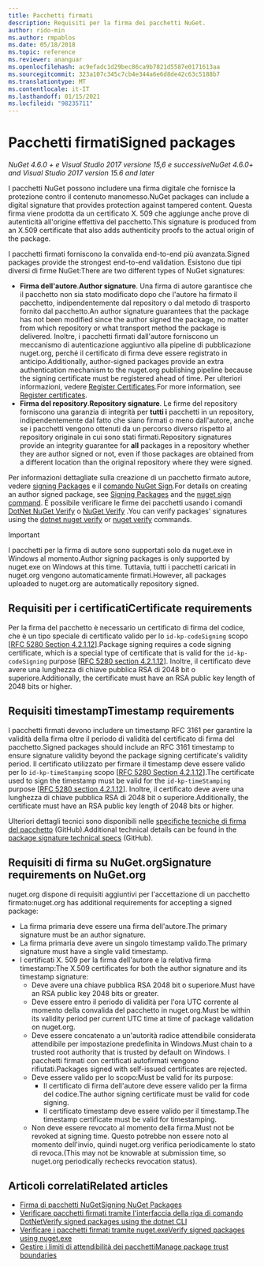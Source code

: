 ```yaml
---
title: Pacchetti firmati
description: Requisiti per la firma dei pacchetti NuGet.
author: rido-min
ms.author: rmpablos
ms.date: 05/18/2018
ms.topic: reference
ms.reviewer: ananguar
ms.openlocfilehash: ac9efadc1d29bec86ca9b7821d5587e0171613aa
ms.sourcegitcommit: 323a107c345c7cb4e344a6e6d8de42c63c5188b7
ms.translationtype: MT
ms.contentlocale: it-IT
ms.lasthandoff: 01/15/2021
ms.locfileid: "98235711"
---
```

# <a name="signed-packages"></a><span data-ttu-id="47685-103">Pacchetti firmati</span><span class="sxs-lookup"><span data-stu-id="47685-103">Signed packages</span></span>

<span data-ttu-id="47685-104">*NuGet 4.6.0 + e Visual Studio 2017 versione 15,6 e successive*</span><span class="sxs-lookup"><span data-stu-id="47685-104">*NuGet 4.6.0+ and Visual Studio 2017 version 15.6 and later*</span></span>

<span data-ttu-id="47685-105">I pacchetti NuGet possono includere una firma digitale che fornisce la protezione contro il contenuto manomesso.</span><span class="sxs-lookup"><span data-stu-id="47685-105">NuGet packages can include a digital signature that provides protection against tampered content.</span></span> <span data-ttu-id="47685-106">Questa firma viene prodotta da un certificato X. 509 che aggiunge anche prove di autenticità all'origine effettiva del pacchetto.</span><span class="sxs-lookup"><span data-stu-id="47685-106">This signature is produced from an X.509 certificate that also adds authenticity proofs to the actual origin of the package.</span></span>

<span data-ttu-id="47685-107">I pacchetti firmati forniscono la convalida end-to-end più avanzata.</span><span class="sxs-lookup"><span data-stu-id="47685-107">Signed packages provide the strongest end-to-end validation.</span></span> <span data-ttu-id="47685-108">Esistono due tipi diversi di firme NuGet:</span><span class="sxs-lookup"><span data-stu-id="47685-108">There are two different types of NuGet signatures:</span></span>
- <span data-ttu-id="47685-109">**Firma dell'autore**.</span><span class="sxs-lookup"><span data-stu-id="47685-109">**Author signature**.</span></span> <span data-ttu-id="47685-110">Una firma di autore garantisce che il pacchetto non sia stato modificato dopo che l'autore ha firmato il pacchetto, indipendentemente dal repository o dal metodo di trasporto fornito dal pacchetto.</span><span class="sxs-lookup"><span data-stu-id="47685-110">An author signature guarantees that the package has not been modified since the author signed the package, no matter from which repository or what transport method the package is delivered.</span></span> <span data-ttu-id="47685-111">Inoltre, i pacchetti firmati dall'autore forniscono un meccanismo di autenticazione aggiuntivo alla pipeline di pubblicazione nuget.org, perché il certificato di firma deve essere registrato in anticipo.</span><span class="sxs-lookup"><span data-stu-id="47685-111">Additionally, author-signed packages provide an extra authentication mechanism to the nuget.org publishing pipeline because the signing certificate must be registered ahead of time.</span></span> <span data-ttu-id="47685-112">Per ulteriori informazioni, vedere [Register Certificates](#signature-requirements-on-nugetorg).</span><span class="sxs-lookup"><span data-stu-id="47685-112">For more information, see [Register certificates](#signature-requirements-on-nugetorg).</span></span>
- <span data-ttu-id="47685-113">**Firma del repository**.</span><span class="sxs-lookup"><span data-stu-id="47685-113">**Repository signature**.</span></span> <span data-ttu-id="47685-114">Le firme del repository forniscono una garanzia di integrità per **tutti i** pacchetti in un repository, indipendentemente dal fatto che siano firmati o meno dall'autore, anche se i pacchetti vengono ottenuti da un percorso diverso rispetto al repository originale in cui sono stati firmati.</span><span class="sxs-lookup"><span data-stu-id="47685-114">Repository signatures provide an integrity guarantee for **all** packages in a repository whether they are author signed or not, even if those packages are obtained from a different location than the original repository where they were signed.</span></span>   

<span data-ttu-id="47685-115">Per informazioni dettagliate sulla creazione di un pacchetto firmato autore, vedere [signing Packages](../create-packages/Sign-a-package.md) e il [comando NuGet Sign](../reference/cli-reference/cli-ref-sign.md).</span><span class="sxs-lookup"><span data-stu-id="47685-115">For details on creating an author signed package, see [Signing Packages](../create-packages/Sign-a-package.md) and the [nuget sign command](../reference/cli-reference/cli-ref-sign.md).</span></span> <span data-ttu-id="47685-116">È possibile verificare le firme dei pacchetti usando i comandi [DotNet NuGet Verify](/dotnet/core/tools/dotnet-nuget-verify.md) o [NuGet Verify](../reference/cli-reference/cli-ref-verify.md) .</span><span class="sxs-lookup"><span data-stu-id="47685-116">You can verify packages' signatures using the [dotnet nuget verify](/dotnet/core/tools/dotnet-nuget-verify.md) or [nuget verify](../reference/cli-reference/cli-ref-verify.md) commands.</span></span>

> [!Important]
> <span data-ttu-id="47685-117">I pacchetti per la firma di autore sono supportati solo da nuget.exe in Windows al momento.</span><span class="sxs-lookup"><span data-stu-id="47685-117">Author signing packages is only supported by nuget.exe on Windows at this time.</span></span> <span data-ttu-id="47685-118">Tuttavia, tutti i pacchetti caricati in nuget.org vengono automaticamente firmati.</span><span class="sxs-lookup"><span data-stu-id="47685-118">However, all packages uploaded to nuget.org are automatically repository signed.</span></span>

## <a name="certificate-requirements"></a><span data-ttu-id="47685-119">Requisiti per i certificati</span><span class="sxs-lookup"><span data-stu-id="47685-119">Certificate requirements</span></span>

<span data-ttu-id="47685-120">Per la firma del pacchetto è necessario un certificato di firma del codice, che è un tipo speciale di certificato valido per lo `id-kp-codeSigning` scopo [[RFC 5280 Section 4.2.1.12](https://tools.ietf.org/html/rfc5280#section-4.2.1.12)].</span><span class="sxs-lookup"><span data-stu-id="47685-120">Package signing requires a code signing certificate, which is a special type of certificate that is valid for the `id-kp-codeSigning` purpose [[RFC 5280 section 4.2.1.12](https://tools.ietf.org/html/rfc5280#section-4.2.1.12)].</span></span> <span data-ttu-id="47685-121">Inoltre, il certificato deve avere una lunghezza di chiave pubblica RSA di 2048 bit o superiore.</span><span class="sxs-lookup"><span data-stu-id="47685-121">Additionally, the certificate must have an RSA public key length of 2048 bits or higher.</span></span>

## <a name="timestamp-requirements"></a><span data-ttu-id="47685-122">Requisiti timestamp</span><span class="sxs-lookup"><span data-stu-id="47685-122">Timestamp requirements</span></span>

<span data-ttu-id="47685-123">I pacchetti firmati devono includere un timestamp RFC 3161 per garantire la validità della firma oltre il periodo di validità del certificato di firma del pacchetto.</span><span class="sxs-lookup"><span data-stu-id="47685-123">Signed packages should include an RFC 3161 timestamp to ensure signature validity beyond the package signing certificate's validity period.</span></span> <span data-ttu-id="47685-124">Il certificato utilizzato per firmare il timestamp deve essere valido per lo `id-kp-timeStamping` scopo [[RFC 5280 Section 4.2.1.12](https://tools.ietf.org/html/rfc5280#section-4.2.1.12)].</span><span class="sxs-lookup"><span data-stu-id="47685-124">The certificate used to sign the timestamp must be valid for the `id-kp-timeStamping` purpose [[RFC 5280 section 4.2.1.12](https://tools.ietf.org/html/rfc5280#section-4.2.1.12)].</span></span> <span data-ttu-id="47685-125">Inoltre, il certificato deve avere una lunghezza di chiave pubblica RSA di 2048 bit o superiore.</span><span class="sxs-lookup"><span data-stu-id="47685-125">Additionally, the certificate must have an RSA public key length of 2048 bits or higher.</span></span>

<span data-ttu-id="47685-126">Ulteriori dettagli tecnici sono disponibili nelle [specifiche tecniche di firma del pacchetto](https://github.com/NuGet/Home/wiki/Package-Signatures-Technical-Details) (GitHub).</span><span class="sxs-lookup"><span data-stu-id="47685-126">Additional technical details can be found in the [package signature technical specs](https://github.com/NuGet/Home/wiki/Package-Signatures-Technical-Details) (GitHub).</span></span>

## <a name="signature-requirements-on-nugetorg"></a><span data-ttu-id="47685-127">Requisiti di firma su NuGet.org</span><span class="sxs-lookup"><span data-stu-id="47685-127">Signature requirements on NuGet.org</span></span>

<span data-ttu-id="47685-128">nuget.org dispone di requisiti aggiuntivi per l'accettazione di un pacchetto firmato:</span><span class="sxs-lookup"><span data-stu-id="47685-128">nuget.org has additional requirements for accepting a signed package:</span></span>

- <span data-ttu-id="47685-129">La firma primaria deve essere una firma dell'autore.</span><span class="sxs-lookup"><span data-stu-id="47685-129">The primary signature must be an author signature.</span></span>
- <span data-ttu-id="47685-130">La firma primaria deve avere un singolo timestamp valido.</span><span class="sxs-lookup"><span data-stu-id="47685-130">The primary signature must have a single valid timestamp.</span></span>
- <span data-ttu-id="47685-131">I certificati X. 509 per la firma dell'autore e la relativa firma timestamp:</span><span class="sxs-lookup"><span data-stu-id="47685-131">The X.509 certificates for both the author signature and its timestamp signature:</span></span>
  - <span data-ttu-id="47685-132">Deve avere una chiave pubblica RSA 2048 bit o superiore.</span><span class="sxs-lookup"><span data-stu-id="47685-132">Must have an RSA public key 2048 bits or greater.</span></span>
  - <span data-ttu-id="47685-133">Deve essere entro il periodo di validità per l'ora UTC corrente al momento della convalida del pacchetto in nuget.org.</span><span class="sxs-lookup"><span data-stu-id="47685-133">Must be within its validity period per current UTC time at time of package validation on nuget.org.</span></span>
  - <span data-ttu-id="47685-134">Deve essere concatenato a un'autorità radice attendibile considerata attendibile per impostazione predefinita in Windows.</span><span class="sxs-lookup"><span data-stu-id="47685-134">Must chain to a trusted root authority that is trusted by default on Windows.</span></span> <span data-ttu-id="47685-135">I pacchetti firmati con certificati autofirmati vengono rifiutati.</span><span class="sxs-lookup"><span data-stu-id="47685-135">Packages signed with self-issued certificates are rejected.</span></span>
  - <span data-ttu-id="47685-136">Deve essere valido per lo scopo:</span><span class="sxs-lookup"><span data-stu-id="47685-136">Must be valid for its purpose:</span></span> 
    - <span data-ttu-id="47685-137">Il certificato di firma dell'autore deve essere valido per la firma del codice.</span><span class="sxs-lookup"><span data-stu-id="47685-137">The author signing certificate must be valid for code signing.</span></span>
    - <span data-ttu-id="47685-138">Il certificato timestamp deve essere valido per il timestamp.</span><span class="sxs-lookup"><span data-stu-id="47685-138">The timestamp certificate must be valid for timestamping.</span></span>
  - <span data-ttu-id="47685-139">Non deve essere revocato al momento della firma.</span><span class="sxs-lookup"><span data-stu-id="47685-139">Must not be revoked at signing time.</span></span> <span data-ttu-id="47685-140">Questo potrebbe non essere noto al momento dell'invio, quindi nuget.org verifica periodicamente lo stato di revoca.</span><span class="sxs-lookup"><span data-stu-id="47685-140">(This may not be knowable at submission time, so nuget.org periodically rechecks revocation status).</span></span>
  
  
## <a name="related-articles"></a><span data-ttu-id="47685-141">Articoli correlati</span><span class="sxs-lookup"><span data-stu-id="47685-141">Related articles</span></span>

- [<span data-ttu-id="47685-142">Firma di pacchetti NuGet</span><span class="sxs-lookup"><span data-stu-id="47685-142">Signing NuGet Packages</span></span>](../create-packages/Sign-a-Package.md)
- [<span data-ttu-id="47685-143">Verificare pacchetti firmati tramite l'interfaccia della riga di comando DotNet</span><span class="sxs-lookup"><span data-stu-id="47685-143">Verify signed packages using the dotnet CLI</span></span>](/dotnet/core/tools/dotnet-nuget-verify.md)
- [<span data-ttu-id="47685-144">Verificare i pacchetti firmati tramite nuget.exe</span><span class="sxs-lookup"><span data-stu-id="47685-144">Verify signed packages using nuget.exe</span></span>](../reference/cli-reference/cli-ref-verify.md)
- [<span data-ttu-id="47685-145">Gestire i limiti di attendibilità dei pacchetti</span><span class="sxs-lookup"><span data-stu-id="47685-145">Manage package trust boundaries</span></span>](../consume-packages/installing-signed-packages.md)
